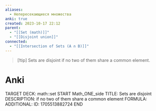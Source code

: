 ```yaml
---
aliases:
  - Непересекающиеся множества
anki: true
created: 2023-10-17 22:12
parent:
  - "[[Set (math)]]"
  - "[[Disjoint union]]"
connected:
  - "[[Intersection of Sets (A ∩ B)]]"
---
```


> [!tip] Sets are disjoint
 if no two of them share a common element.


# Anki
TARGET DECK: math::set
START
Math_ONE_side
TITLE: Sets are disjoint
DESCRIPTION:  if no two of them share a common element
FORMULA: 
ADDITIONAL:
ID: 1705513882724
END











